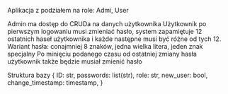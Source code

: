 Aplikacja z podziałem na role: Admi, User

Admin ma dostęp do CRUDa na danych użytkownika
Użytkownik po pierwszym logowaniu musi zmieniać hasło,
system zapamiętuje 12 ostatnich haseł użytkownika i każde następne musi być różne od tych 12.
Wariant hasła: conajmniej 8 znaków, jedna wielka litera, jeden znak specjalny
Po minięciu podanego czasu od ostatniej zmiany hasła użytkownik także będzie musiał zmienić hasło

Struktura bazy
{
ID: str,
passwords: list(str),
role: str,
new_user: bool,
change_timestamp: timestamp,
}
